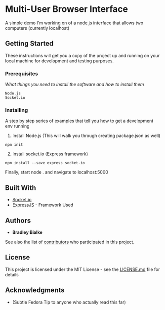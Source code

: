 # Multi-User Browser Interface

A simple demo I'm working on of a node.js interface that allows two computers (currently localhost)

## Getting Started

These instructions will get you a copy of the project up and running on your local machine for development and testing purposes.

### Prerequisites

*What things you need to install the software and how to install them*

```
Node.js
Socket.io
```

### Installing

A step by step series of examples that tell you how to get a development env running

1. Install Node.js (This will walk you through creating package.json as well)

```
npm init
```

2. Install socket.io (Express framework)

```
npm install --save express socket.io
```

Finally, start node . and navigate to localhost:5000

## Built With

* [Socket.io](https://socket.io/docs/)
* [ExpressJS](https://expressjs.com/en/guide/routing.html) - Framework Used

## Authors

* **Bradley Bialke**

See also the list of [contributors](https://github.com/bbialke/multiuser-browser-interface/contributors) who participated in this project.

## License

This project is licensed under the MIT License - see the [LICENSE.md](LICENSE.md) file for details

## Acknowledgments

* (Subtle Fedora Tip to anyone who actually read this far)
